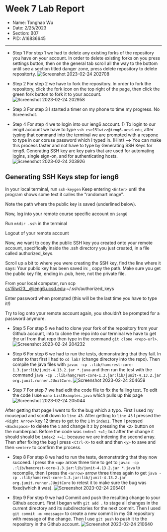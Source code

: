 # Week 7 Lab Report
* Name: Tonghao Wu
* Date: 2/25/2023
* Section: B07
* PID: A16836645

***

* Step 1
  For step 1 we had to delete any existing forks of the repository you have on your account. 
  In order to delete existing forks on you press settings button, then on the general tab scroll all the way to the bottom until see a section titled danger zone, press delete repository to delete repositorty.
  ![Screenshot 2023-02-24 202708](https://user-images.githubusercontent.com/61090478/221338006-56c8003a-05d6-4039-979b-39774c410edc.png)

* Step 2
  For step 2 we have to fork the repository. In order to fork the repository, click the fork icon on the top right of the page, then click the green fork button to fork it to your account.
  ![Screenshot 2023-02-24 202958](https://user-images.githubusercontent.com/61090478/221338239-570d2ef5-9d49-4c8b-a2c7-050a819d32ae.png)

* Step 3
  For step 3 I started a timer on my phone to time my progress. No Screenshot.
  
 * Step 4
  For step 4 we to login into our ieng6 account. 1) To login to our ieng6 account we have to type `ssh cse15lwizz@ieng6.ucsd.edu`, after typing that command into the terminal we are prompted with a respone to type in our coruse password which I typed in. (Hint) --> You can make this process faster and not have to type by Generating SSH Keys for ieng6. Generating SSH key are key pairs that are used for automating logins, single sign-on, and for authenticating hosts.
    ![Screenshot 2023-02-24 203926](https://user-images.githubusercontent.com/61090478/221338545-0809c3ef-2305-4c54-9838-df22fd9ea276.png)
    
##  Generating SSH Keys step for ieng6
 In your local terminal, run `ssh-keygen`
Keep entering ` <Enter> ` until the program shows some text it calles the “randomart image”.
  
Note the path where the public key is saved (underlined below).
  
Now, log into your remote course specific account on `ieng6`
  
Run `mkdir .ssh` in the terminal
  
Logout of your remote account
  
Now, we want to copy the public SSH key you created onto your remote account, specifically inside the .ssh directory you just created, in a file called authorized_keys.
  
Scroll up a bit to where you were creating the SSH key, find the line where it says: Your public key has been saved in: <path to your public SSH key>, copy the path. Make sure you get the public key file, ending in .pub, here, not the private file.
  
From your local computer, run scp <path to your public SSH key> cs15lwi23__@ieng6.ucsd.edu:~/.ssh/authorized_keys
  
Enter password when prompted (this will be the last time you have to type it!)
  
Try to log onto your remote account again, you shouldn’t be prompted for a password anymore.
    
    
 * Step 5
   For step 5 we had to clone your fork of the repository from your Github account, into to clone the repo into our terminal we have to get the url from that repo then type in the command `git clone <repo-url>`.
![Screenshot 2023-02-24 204232](https://user-images.githubusercontent.com/61090478/221338626-6cf2eb7c-afa9-4888-8223-8ca1c2d38c5a.png)

* Step 6
  For step 6 we had to run the tests, demonstrating that they fail. In order to that first I had to `cd lab7` (change directory into the repo). Then compile the java files with `javac -cp .:lib/hamcrest-core-1.3.jar:lib/junit-4.13.2.jar *.java` and then run the test with the command `java -cp .:lib/hamcrest-core-1.3.jar:lib/junit-4.13.2.jar org.junit.runner.JUnitCore`.
![Screenshot 2023-02-24 204659](https://user-images.githubusercontent.com/61090478/221338822-02120120-07e5-4114-8949-89bc1d3e77f0.png)

* Step 7 
  For step 7 we had edit the code file to fix the failing test. To edit the code I use `nano ListExamples.java` which pulls up this page 
![Screenshot 2023-02-24 205044](https://user-images.githubusercontent.com/61090478/221338922-4faa013a-4ce2-4855-8d70-f071654e5e4d.png)


After getting that page I went to fix the bug which a typo.
First I used my mousepad and scroll down to `line 43`. After getting to `line 43` I pressed the `<Right Arrow>` key 12 times to get to the `1` in `index1`. Then I pressed `<Backspace>` to delete the `1` and change it `2` by pressing the `<2>` button on the numberpad. Before the code was `index1 +=1;` but after the change it should should be `index2 +=1;` because we are indexing the second array. 
Then after fixing the bug I press `<Ctrl-X>` to exit and then `<y>` to save and then `<enter>` to comfirm the process.

* Step 8
  For step 8 we had to run the tests, demonstrating that they now succeed. I press the `<up>` arrow three time to get to `javac -cp .:lib/hamcrest-core-1.3.jar:lib/junit-4.13.2.jar *.java` to recompile, then I press the `<arrow>` arrow three times again to get `java -cp .:lib/hamcrest-core-1.3.jar:lib/junit-4.13.2.jar org.junit.runner.JUnitCore` to retest it to make sure the bug was fixed(which it was).
![Screenshot 2023-02-24 205401](https://user-images.githubusercontent.com/61090478/221339098-bc361708-5807-44ab-a565-721ccb8ded92.png)

* Step 9
 For step 9 we had Commit and push the resulting change to your Github account. First I began with `git add .` to stage all changes in the current directory and its subdirectories for the next commit. Then I used `git commit -m <message>` to create a new commit in my Git repository with message of the change. Then I use `git push` to push it to the repository in the Github account.
![Screenshot 2023-02-24 210640](https://user-images.githubusercontent.com/61090478/221339457-a12ebc7c-558a-4816-9b8c-b5035daaf432.png)
